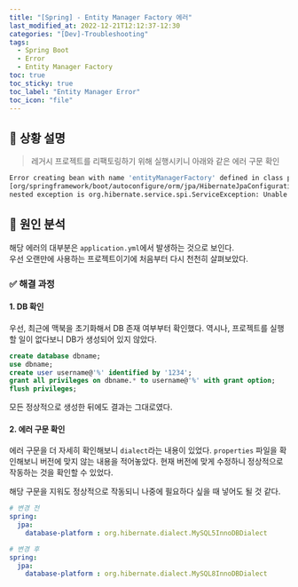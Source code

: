 ```yaml
---
title: "[Spring] - Entity Manager Factory 에러"
last_modified_at: 2022-12-21T12:12:37-12:30
categories: "[Dev]-Troubleshooting"
tags:
  - Spring Boot
  - Error
  - Entity Manager Factory
toc: true
toc_sticky: true
toc_label: "Entity Manager Error"
toc_icon: "file"
---
```

## 💬 상황 설명

> 레거시 프로젝트를 리팩토링하기 위해 실행시키니 아래와 같은 에러 구문 확인

```bash
Error creating bean with name 'entityManagerFactory' defined in class path resource 
[org/springframework/boot/autoconfigure/orm/jpa/HibernateJpaConfiguration.class]: Invocation of init method failed; 
nested exception is org.hibernate.service.spi.ServiceException: Unable to create requested service [org.hibernate.engine.jdbc.env.spi.JdbcEnvironment]
```

## 🔎 원인 분석

해당 에러의 대부분은 `application.yml`에서 발생하는 것으로 보인다.<br>
우선 오랜만에 사용하는 프로젝트이기에 처음부터 다시 천천히 살펴보았다.

### ✅ 해결 과정

#### 1. DB 확인

우선, 최근에 맥북을 초기화해서 DB 존재 여부부터 확인했다.
역시나, 프로젝트를 실행할 일이 없다보니 DB가 생성되어 있지 않았다.

```sql
create database dbname;
use dbname;
create user username@'%' identified by '1234';
grant all privileges on dbname.* to username@'%' with grant option;
flush privileges;
```

모든 정상적으로 생성한 뒤에도 결과는 그대로였다.

#### 2. 에러 구문 확인

에러 구문을 더 자세히 확인해보니 `dialect`라는 내용이 있었다.
`properties` 파일을 확인해보니 버전에 맞지 않는 내용을 적어놓았다.
현재 버전에 맞게 수정하니 정상적으로 작동하는 것을 확인할 수 있었다.

해당 구문을 지워도 정상적으로 작동되니 나중에 필요하다 싶을 때 넣어도 될 것 같다.

```yaml
# 변경 전
spring:
  jpa:
    database-platform : org.hibernate.dialect.MySQL5InnoDBDialect
```

```yaml
# 변경 후
spring:
  jpa:
    database-platform : org.hibernate.dialect.MySQL8InnoDBDialect
```